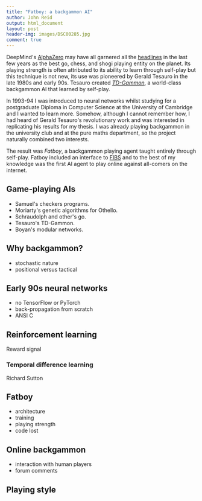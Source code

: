 ```yaml
---
title: "Fatboy: a backgammon AI"
author: John Reid
output: html_document
layout: post
header-img: images/DSC00285.jpg
comment: true
---
```


DeepMind's
[AlphaZero](https://deepmind.com/blog/article/alphazero-shedding-new-light-grand-games-chess-shogi-and-go)
may have all garnered all the
[headlines](https://www.theguardian.com/sport/2018/dec/11/creative-alphazero-leads-way-chess-computers-science)
in the last few years as the best go, chess, and shogi playing entity on the
planet. Its playing strength is often attributed to its ability to learn
through self-play but this technique is not new, its use was pioneered by
Gerald Tesauro in the late 1980s and early 90s. Tesauro created
*[TD-Gammon](http://www.mitpressjournals.org/doi/10.1162/neco.1994.6.2.215)*,
a world-class backgammon AI that learned by self-play.

In 1993-94 I was introduced to neural networks whilst studying for
a postgraduate Diploma in Computer Science at the University of Cambridge and
I wanted to learn more. Somehow, although I cannot remember how, I had heard of
Gerald Tesauro's revolutionary work and was interested in replicating his
results for my thesis. I was already playing backgammon in the university club
and at the pure maths department, so the project naturally combined two
interests.

The result was *Fatboy*, a backgammon playing agent taught entirely through
self-play. Fatboy included an interface to [FIBS](http://www.fibs.com/) and to
the best of my knowledge was the first AI agent to play online against
all-comers on the internet.

<!-- Control how much is shown as an excerpt. -->
<!--more-->


## Game-playing AIs

- Samuel's checkers programs.
- Moriarty's genetic algorithms for Othello.
- Schraudolph and other's go.
- Tesauro's TD-Gammon.
- Boyan's modular networks.


## Why backgammon?

- stochastic nature
- positional versus tactical


## Early 90s neural networks

- no TensorFlow or PyTorch
- back-propagation from scratch
- ANSI C


## Reinforcement learning

Reward signal


### Temporal difference learning

Richard Sutton


## Fatboy

- architecture
- training
- playing strength
- code lost


## Online backgammon

- interaction with human players
- forum comments


## Playing style

